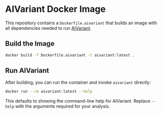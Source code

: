 # AIVariant Docker Image

This repository contains a `Dockerfile.aivariant` that builds an image with all
dependencies needed to run [AIVariant](https://github.com/Genome4me/AIVariant).

## Build the Image

```bash
docker build -f Dockerfile.aivariant -t aivariant:latest .
```

## Run AIVariant

After building, you can run the container and invoke `aivariant` directly:

```bash
docker run --rm aivariant:latest --help
```

This defaults to showing the command-line help for AIVariant. Replace
`--help` with the arguments required for your analysis.
